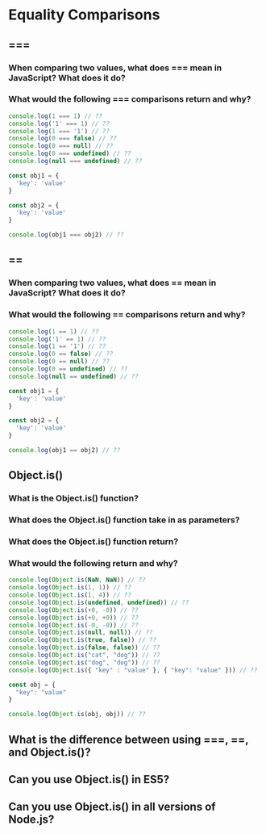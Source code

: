 # Equality Comparisons

## ===
### When comparing two values, what does === mean in JavaScript? What does it do?

### What would the following === comparisons return and why?

```javascript
console.log(1 === 1) // ??
console.log('1' === 1) // ??
console.log(1 === '1') // ??
console.log(0 === false) // ??
console.log(0 === null) // ??
console.log(0 === undefined) // ??
console.log(null === undefined) // ??

const obj1 = {
  'key': 'value'
}

const obj2 = {
  'key': 'value'
}

console.log(obj1 === obj2) // ??
```

## ==
### When comparing two values, what does == mean in JavaScript? What does it do?

### What would the following == comparisons return and why?

```javascript
console.log(1 == 1) // ??
console.log('1' == 1) // ??
console.log(1 == '1') // ??
console.log(0 == false) // ??
console.log(0 == null) // ??
console.log(0 == undefined) // ??
console.log(null == undefined) // ??

const obj1 = {
  'key': 'value'
}

const obj2 = {
  'key': 'value'
}

console.log(obj1 == obj2) // ??
```
## Object.is()
### What is the Object.is() function?

### What does the Object.is() function take in as parameters?

### What does the Object.is() function return?

### What would the following return and why?

```javascript
console.log(Object.is(NaN, NaN)) // ??
console.log(Object.is(1, 1)) // ??
console.log(Object.is(1, 4)) // ??
console.log(Object.is(undefined, undefined)) // ??
console.log(Object.is(+0, -0)) // ??
console.log(Object.is(+0, +0)) // ??
console.log(Object.is(-0, -0)) // ??
console.log(Object.is(null, null)) // ??
console.log(Object.is(true, false)) // ??
console.log(Object.is(false, false)) // ??
console.log(Object.is("cat", "dog")) // ??
console.log(Object.is("dog", "dog")) // ??
console.log(Object.is({ "key" : "value" }, { "key": "value" })) // ??

const obj = {
  "key": "value"
}

console.log(Object.is(obj, obj)) // ??
```

## What is the difference between using ===, ==, and Object.is()?

## Can you use Object.is() in ES5?

## Can you use Object.is() in all versions of Node.js?
